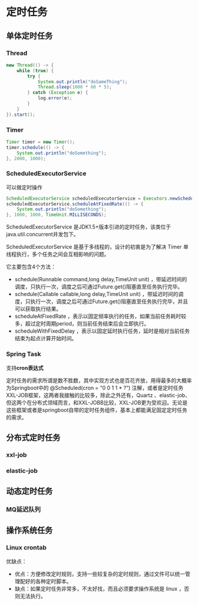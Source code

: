 # 定时任务



## 单体定时任务



### Thread

```java
new Thread(() -> {
    while (true) {
        try {
            System.out.println("doSameThing");
            Thread.sleep(1000 * 60 * 5);
        } catch (Exception e) {
            log.error(e);
        }
    }
}).start();
```



### Timer

```java
Timer timer = new Timer();
timer.schedule(() -> {
    System.out.println("doSomething");
}, 2000, 1000);
```




### ScheduledExecutorService

可以做定时操作

```java
ScheduledExecutorService scheduledExecutorService = Executors.newScheduledThreadPool(5);
scheduledExecutorService.scheduleAtFixedRate(() -> {
    System.out.println("doSomething");
}, 1000, 1000, TimeUnit.MILLISECONDS);
```

ScheduledExecutorService 是JDK1.5+版本引进的定时任务，该类位于 java.util.concurrent并发包下。

ScheduledExecutorService 是基于多线程的，设计的初衷是为了解决 Timer 单线程执行，多个任务之间会互相影响的问题。

它主要包含4个方法：

- schedule(Runnable command,long delay,TimeUnit unit) ，带延迟时间的调度，只执行一次，调度之后可通过Future.get()阻塞直至任务执行完毕。
- schedule(Callable<V> callable,long delay,TimeUnit unit) ，带延迟时间的调度，只执行一次，调度之后可通过Future.get()阻塞直至任务执行完毕，并且可以获取执行结果。
- scheduleAtFixedRate ，表示以固定频率执行的任务，如果当前任务耗时较多，超过定时周期period，则当前任务结束后会立即执行。
- scheduleWithFixedDelay ，表示以固定延时执行任务，延时是相对当前任务结束为起点计算开始时间。



### Spring Task

支持**cron表达式**

定时任务的需求所谓是数不胜数，其中实现方式也是百花齐放，用得最多的大概率为Springboot中的 @Scheduled(cron = “0 0 1 1 * ?”) 注解，或者是定时任务XXL-JOB框架，这两者我接触的比较多，除此之外还有，Quartz 、elastic-job、但这两个在分布式领域而言，和XXL-JOBB比较，XXL-JOB更为受欢迎。无论是这些框架或者是springboot自带的定时任务组件，基本上都能满足固定定时任务的需求。





## 分布式定时任务

### xxl-job





### elastic-job





## 动态定时任务

### MQ延迟队列





## 操作系统任务

### Linux crontab





优缺点：

- 优点：方便修改定时规则，支持一些较复杂的定时规则，通过文件可以统一管理配好的各种定时脚本。
- 缺点：如果定时任务非常多，不太好找，而且必须要求操作系统是 linux ，否则无法执行。

